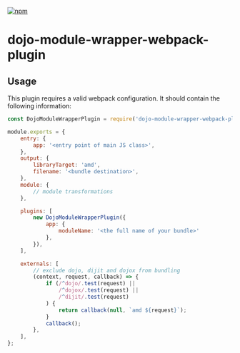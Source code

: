 [![npm][npm]][npm-url]

# dojo-module-wrapper-webpack-plugin

## Usage
This plugin requires a valid webpack configuration. It should contain the following information:
```javascript
const DojoModuleWrapperPlugin = require('dojo-module-wrapper-webpack-plugin');

module.exports = {
    entry: {
        app: '<entry point of main JS class>',
    },
    output: {
        libraryTarget: 'amd',
        filename: '<bundle destination>',
    },
    module: {
        // module transformations
    },

    plugins: [
        new DojoModuleWrapperPlugin({
            app: {
                moduleName: '<the full name of your bundle>'
            },
        }),
    ],

    externals: [
        // exclude dojo, dijit and dojox from bundling
        (context, request, callback) => {
            if (/^dojo/.test(request) ||
                /^dojox/.test(request) ||
                /^dijit/.test(request)
            ) {
                return callback(null, `amd ${request}`);
            }
            callback();
        },
    ],
};
```





[npm]: https://img.shields.io/npm/v/i18n-webpack-plugin.svg
[npm-url]: https://www.npmjs.com/package/dojo-module-wrapper-webpack-plugin